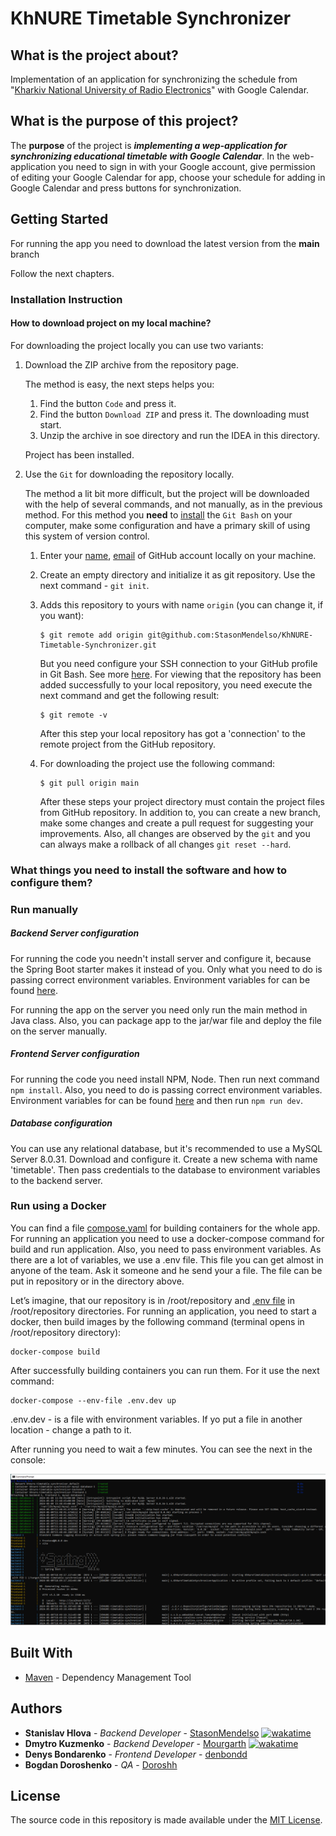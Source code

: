 # KhNURE Timetable Synchronizer

## What is the project about?

Implementation of an application for synchronizing the schedule
from "[Kharkiv National University of Radio Electronics][1]" with Google Calendar.

## What is the purpose of this project?

The **purpose** of the project is
***implementing a wep-application for synchronizing educational timetable with Google Calendar***.
In the web-application you need to sign in with your Google account, give permission of editing your Google Calendar for
app, choose your schedule for adding in Google Calendar and press buttons for synchronization.

## Getting Started

For running the app you need to download the latest version from the **main** branch

[//]: # (and configure the web-server &#40;*if it's needed*&#41;, the database and connection to it. )
Follow the next chapters.

### Installation Instruction

#### How to download project on my local machine?

For downloading the project locally you can use two variants:

1. Download the ZIP archive from the repository page.

   The method is easy, the next steps helps you:

    1. Find the button `Code` and press it.
    2. Find the button `Download ZIP` and press it. The downloading must start.
    3. Unzip the archive in soe directory and run the IDEA in this directory.

   Project has been installed.


2. Use the `Git` for downloading the repository locally.

   The method a lit bit more difficult, but the project will be downloaded with the help
   of several commands, and not manually, as in the previous method. For this method
   you **need** to [install][4] the `Git Bash` on your computer, make some configuration and have a primary skill of
   using this system of version control.

    1. Enter your [name][5], [email][6] of GitHub account locally on your machine.
    2. Create an empty directory and initialize it as git repository. Use the next
       command - `git init`.
    3. Adds this repository to yours with name `origin` (you can change it, if you want):

       ```
       $ git remote add origin git@github.com:StasonMendelso/KhNURE-Timetable-Synchronizer.git
       ```
       But you need configure your SSH connection to your GitHub profile in Git Bash. See more [here][7].
       For viewing that the repository has been added successfully to your local
       repository, you need execute the next command and get the following result:

       ```
       $ git remote -v
       ```

       After this step your local repository has got a 'connection' to the remote project from the GitHub repository.

    4. For downloading the project use the following command:

       ```
       $ git pull origin main
       ```

       After these steps your project directory must contain the project files from
       GitHub repository. In addition to, you can create a new branch, make some
       changes and create a pull request for suggesting your improvements. Also, all
       changes are observed by the `git` and you can always make a rollback of
       all changes `git reset --hard`.

### What things you need to install the software and how to configure them?

### Run manually

##### Backend Server configuration

For running the code you needn't install server and configure it, because the Spring Boot starter
makes it instead of you. Only what you need to do is passing correct environment variables. Environment variables for
can be found [here](backend/.env.example).

For running the app on the server you need only run the main method in Java class. Also, you can
package app to the jar/war file and deploy the file on the server manually.

##### Frontend Server configuration

For running the code you need install NPM, Node. Then run next command
`npm install`. Also, you need to do is passing correct environment variables. Environment variables for can be
found [here](frontend/.env.example) and then run `npm run dev`.

##### Database configuration

You can use any relational database, but it's recommended to use a MySQL Server 8.0.31. Download and configure it.
Create a new schema with name 'timetable'. Then pass credentials to the database to environment variables to the backend
server.

### Run using a Docker

You can find a file [compose.yaml](compose.yaml) for building containers for the whole app.
For running an application you need to use a docker-compose command for build and run application. Also, you need to
pass environment variables. As there are a lot of variables, we use a .env file. This file you can get almost in anyone
of the team. Ask it someone and he send your a file. The file can be put in repository or in the directory above.

Let’s imagine, that our repository is in /root/repository and [.env file](.env.example) in /root/repository directories.
For running an
application, you need to start a docker, then build images by the following command (terminal opens in /root/repository
directory):

```
docker-compose build
```

After successfully building containers you can run them. For it use the next command:

```
docker-compose --env-file .env.dev up
```

.env.dev - is a file with environment variables. If yo put a file in another location - change a path to it.

After running you need to wait a few minutes. You can see the next in the console:

![img.png](readme/img.png)


## Built With

* [Maven](https://maven.apache.org/) - Dependency Management Tool

## Authors

* **Stanislav Hlova** - *Backend
  Developer* - [StasonMendelso](https://github.com/StasonMendelso)  [![wakatime](https://wakatime.com/badge/user/b33e0124-90c1-44a9-95a8-0f09b324ad70/project/018e85b7-9a4a-4fae-acf9-9ebf4d12c6cd.svg)](https://wakatime.com/badge/user/b33e0124-90c1-44a9-95a8-0f09b324ad70/project/018e85b7-9a4a-4fae-acf9-9ebf4d12c6cd)
* **Dmytro Kuzmenko** - *Backend
  Developer* - [Mourgarth](https://github.com/Mourgarth)  [![wakatime](https://wakatime.com/badge/user/018eba51-f183-462e-bf52-7d1232edb5d0/project/018f0142-cd24-46b3-9cdd-b700d9f7453d.svg)](https://wakatime.com/badge/user/018eba51-f183-462e-bf52-7d1232edb5d0/project/018f0142-cd24-46b3-9cdd-b700d9f7453d)
* **Denys Bondarenko** - *Frontend Developer* - [denbondd](https://github.com/denbondd)
* **Bogdan Doroshenko** - *QA* - [Doroshh](https://github.com/Doroshh)

[1]:https://nure.ua/

[4]:https://git-scm.com/downloads

[5]:https://docs.github.com/en/get-started/getting-started-with-git/setting-your-username-in-git

[6]:https://docs.github.com/en/account-and-profile/setting-up-and-managing-your-personal-account-on-github/managing-email-preferences/setting-your-commit-email-address

[7]:https://docs.github.com/en/authentication/connecting-to-github-with-ssh

## License

The source code in this repository is made available under the [MIT License](/LICENSE).